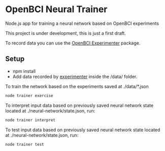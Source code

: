 # OpenBCI Neural Trainer

Node.js app for training a neural network based on OpenBCI experiments

This project is under development, this is just a first draft.

To record data you can use the [OpenBCI Experimenter](https://github.com/NeuroJS/openbci-experimenter) package.

## Setup

* npm install
* Add data recorded by [experimenter](https://github.com/NeuroJS/openbci-experimenter) inside the /data/ folder.

To train the network based on the experiments saved at ./data/*.json

```bash
node trainer exercise
```

To interpret input data based on previously saved neural network state located at ./neural-network/state.json, run:

```bash
node trainer interpret
```

To test input data based on previously saved neural network state located at ./neural-network/state.json, run:

```bash
node trainer test
```

